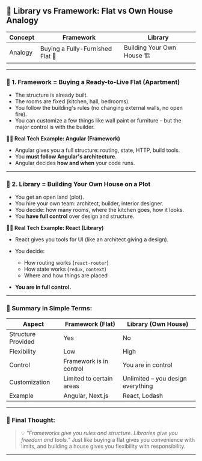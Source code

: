 
## 🏡 Library vs Framework: Flat vs Own House Analogy

| Concept | Framework                        | Library                     |
| ------- | -------------------------------- | --------------------------- |
| Analogy | Buying a Fully-Furnished Flat 🏢 | Building Your Own House 🏗️ |

---

### 🧱 1. **Framework = Buying a Ready-to-Live Flat (Apartment)**

* The structure is already built.
* The rooms are fixed (kitchen, hall, bedrooms).
* You follow the building's rules (no changing external walls, no open fire).
* You can customize a few things like wall paint or furniture – but the major control is with the builder.

**👨‍💼 Real Tech Example: Angular (Framework)**

* Angular gives you a full structure: routing, state, HTTP, build tools.
* You **must follow Angular's architecture**.
* Angular decides **how and when** your code runs.

---

### 🔨 2. **Library = Building Your Own House on a Plot**

* You get an open land (plot).
* You hire your own team: architect, builder, interior designer.
* You decide: how many rooms, where the kitchen goes, how it looks.
* You **have full control** over design and structure.

**👨‍💻 Real Tech Example: React (Library)**

* React gives you tools for UI (like an architect giving a design).
* You decide:

  * How routing works (`react-router`)
  * How state works (`redux`, `context`)
  * Where and how things are placed
* **You are in full control.**

---

### 💬 Summary in Simple Terms:

| Aspect             | Framework (Flat)         | Library (Own House)               |
| ------------------ | ------------------------ | --------------------------------- |
| Structure Provided | Yes                      | No                                |
| Flexibility        | Low                      | High                              |
| Control            | Framework is in control  | You are in control                |
| Customization      | Limited to certain areas | Unlimited – you design everything |
| Example            | Angular, Next.js         | React, Lodash                     |

---

### 📌 Final Thought:

> 💡 *"Frameworks give you rules and structure. Libraries give you freedom and tools."*
> Just like buying a flat gives you convenience with limits, and building a house gives you flexibility with responsibility.

---